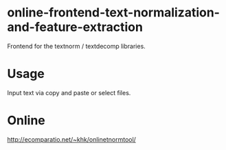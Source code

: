 # online-frontend-text-normalization-and-feature-extraction
Frontend for the textnorm / textdecomp libraries.

# Usage
Input text via copy and paste or select files.

# Online

http://ecomparatio.net/~khk/onlinetnormtool/
